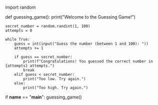 import random

def guessing_game():
    print("Welcome to the Guessing Game!")
    
    secret_number = random.randint(1, 100)
    attempts = 0
    
    while True:
        guess = int(input("Guess the number (between 1 and 100): "))
        attempts += 1
        
        if guess == secret_number:
            print(f"Congratulations! You guessed the correct number in {attempts} attempts.")
            break
        elif guess < secret_number:
            print("Too low. Try again.")
        else:
            print("Too high. Try again.")

if __name__ == "__main__":
    guessing_game()
